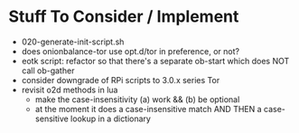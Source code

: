 # Stuff To Consider / Implement

* 020-generate-init-script.sh
* does onionbalance-tor use opt.d/tor in preference, or not?
* eotk script: refactor so that there's a separate ob-start which does NOT call ob-gather
* consider downgrade of RPi scripts to 3.0.x series Tor
* revisit o2d methods in lua
  * make the case-insensitivity (a) work && (b) be optional
  * at the moment it does a case-insensitive match AND THEN a case-sensitive lookup in a dictionary
